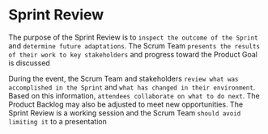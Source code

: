 # Sprint Review

The purpose of the Sprint Review is to `inspect the outcome of the Sprint` and `determine future adaptations`. The Scrum Team `presents the results of their work to key stakeholders` and progress toward the Product Goal is discussed

During the event, the Scrum Team and stakeholders `review what was accomplished in the Sprint` and `what has changed in their environment`. Based on this information, `attendees collaborate on what to do next`. The Product Backlog may also be adjusted to meet new opportunities. The Sprint Review is a working session and the Scrum Team `should avoid limiting it` to a presentation
